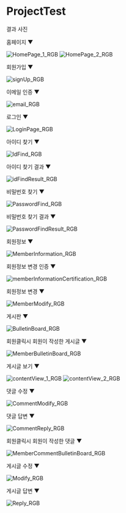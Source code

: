 # ProjectTest

결과 사진

홈페이지 ▼

![HomePage_1_RGB](https://user-images.githubusercontent.com/80087199/110277516-bfc71d80-8018-11eb-9bcc-5b653cdb4417.jpeg)
![HomePage_2_RGB](https://user-images.githubusercontent.com/80087199/110277519-c190e100-8018-11eb-8325-8d74b854bd09.jpeg)

회원가입 ▼

![signUp_RGB](https://user-images.githubusercontent.com/80087199/110277596-eab17180-8018-11eb-89f1-0fb78e142474.jpeg)

이메일 인증 ▼

![email_RGB](https://user-images.githubusercontent.com/80087199/110278611-e4bc9000-801a-11eb-96bb-a2d5eaec047b.jpeg)

로그인 ▼

![LoginPage_RGB](https://user-images.githubusercontent.com/80087199/110277612-f56c0680-8018-11eb-9f01-4c225dc22207.jpeg)

아이디 찾기 ▼

![IdFind_RGB](https://user-images.githubusercontent.com/80087199/110277671-15032f00-8019-11eb-9156-e8a4b296158d.jpeg)

아이디 찾기 결과 ▼

![idFindResult_RGB](https://user-images.githubusercontent.com/80087199/110277994-be4a2500-8019-11eb-93fa-d7a68349b788.jpeg)

비밀번호 찾기 ▼

![PasswordFind_RGB](https://user-images.githubusercontent.com/80087199/110278013-ca35e700-8019-11eb-8df0-76ed530433f1.jpeg)


비밀번호 찾기 결과 ▼

![PasswordFindResult_RGB](https://user-images.githubusercontent.com/80087199/110278038-d752d600-8019-11eb-8e20-a2a666961ed8.jpeg)

회원정보 ▼

![MemberInformation_RGB](https://user-images.githubusercontent.com/80087199/110278101-f3567780-8019-11eb-86f6-97a983e11b4d.jpeg)

회원정보 변경 인증 ▼

![memberInformationCertification_RGB](https://user-images.githubusercontent.com/80087199/110278556-ce163900-801a-11eb-8954-150548526988.jpeg)

회원정보 변경 ▼

![MemberModify_RGB](https://user-images.githubusercontent.com/80087199/110278581-d7070a80-801a-11eb-9d51-d60ad0675e4e.jpeg)

게시판 ▼

![BulletinBoard_RGB](https://user-images.githubusercontent.com/80087199/110278696-12093e00-801b-11eb-9d39-cc156a59d0e9.jpeg)

회원클릭시 회원이 작성한 게시글 ▼

![MemberBulletinBoard_RGB](https://user-images.githubusercontent.com/80087199/110287737-56e8a100-802a-11eb-8a1c-bb18df68c142.jpeg)

게시글 보기 ▼

![contentView_1_RGB](https://user-images.githubusercontent.com/80087199/110280105-9b217480-801d-11eb-9622-0a10a28adb00.jpeg)
![contentView_2_RGB](https://user-images.githubusercontent.com/80087199/110280120-9fe62880-801d-11eb-904a-efef364ee7a9.jpeg)

댓글 수정 ▼

![CommentModify_RGB](https://user-images.githubusercontent.com/80087199/110280222-d02dc700-801d-11eb-94ca-6fce197ce002.jpeg)

댓글 답변 ▼

![CommentReply_RGB](https://user-images.githubusercontent.com/80087199/110280243-d91e9880-801d-11eb-8195-6aa735c36644.jpeg)

회원클릭시 회원이 작성한 댓글 ▼

![MemberCommentBulletinBoard_RGB](https://user-images.githubusercontent.com/80087199/110287722-505a2980-802a-11eb-8a29-f377ae975bc8.jpeg)

게시글 수정 ▼

![Modify_RGB](https://user-images.githubusercontent.com/80087199/110280340-fe130b80-801d-11eb-94d6-9fe434cc8165.jpeg)

게시글 답변 ▼
 
![Reply_RGB](https://user-images.githubusercontent.com/80087199/110280353-03705600-801e-11eb-99d9-9ff1dddcfd6c.jpeg)
